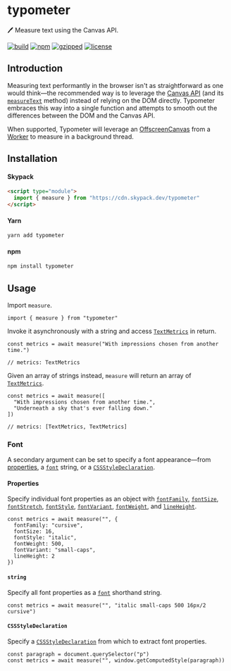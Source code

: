 # typometer

🖊️ Measure text using the Canvas API.

[![build](https://github.com/bouchenoiremarc/typometer/actions/workflows/ci.yml/badge.svg?branch=main)](https://github.com/bouchenoiremarc/typometer/actions/workflows/ci.yml) [![npm](https://img.shields.io/npm/v/typometer?color=%230cf)](https://www.npmjs.com/package/typometer) [![gzipped](https://img.shields.io/bundlephobia/minzip/typometer?label=gzipped&color=%2385f)](https://www.npmjs.com/package/typometer) [![license](https://img.shields.io/github/license/bouchenoiremarc/typometer?color=%23e4b)](https://github.com/bouchenoiremarc/typometer/blob/main/LICENSE)

## Introduction

Measuring text performantly in the browser isn't as straightforward as one would think—the recommended way is to leverage the [Canvas API](https://developer.mozilla.org/en-US/docs/Web/API/Canvas_API) (and its [`measureText`](https://developer.mozilla.org/en-US/docs/Web/API/CanvasRenderingContext2D/measureText) method) instead of relying on the DOM directly. Typometer embraces this way into a single function and attempts to smooth out the differences between the DOM and the Canvas API.

When supported, Typometer will leverage an [OffscreenCanvas](https://developer.mozilla.org/en-US/docs/Web/API/OffscreenCanvas) from a [Worker](https://developer.mozilla.org/en-US/docs/Web/API/Worker/Worker) to measure in a background thread.

## Installation

#### Skypack

```html
<script type="module">
  import { measure } from "https://cdn.skypack.dev/typometer"
</script>
```

#### Yarn

```sh
yarn add typometer
```

#### npm

```sh
npm install typometer
```

## Usage

Import `measure`.

```tsx
import { measure } from "typometer"
```

Invoke it asynchronously with a string and access [`TextMetrics`](https://developer.mozilla.org/en-US/docs/Web/API/TextMetrics) in return.

```tsx
const metrics = await measure("With impressions chosen from another time.")

// metrics: TextMetrics
```

Given an array of strings instead, `measure` will return an array of [`TextMetrics`](https://developer.mozilla.org/en-US/docs/Web/API/TextMetrics).

```tsx
const metrics = await measure([
  "With impressions chosen from another time.",
  "Underneath a sky that's ever falling down."
])

// metrics: [TextMetrics, TextMetrics]
```

### Font

A secondary argument can be set to specify a font appearance—from [properties](#properties), a [`font`](#string) string, or a [`CSSStyleDeclaration`](#CSSStyleDeclaration).

#### Properties

Specify individual font properties as an object with [`fontFamily`](https://developer.mozilla.org/en-US/docs/Web/CSS/font-family), [`fontSize`](https://developer.mozilla.org/en-US/docs/Web/CSS/font-size), [`fontStretch`](https://developer.mozilla.org/en-US/docs/Web/CSS/font-stretch), [`fontStyle`](https://developer.mozilla.org/en-US/docs/Web/CSS/font-style), [`fontVariant`](https://developer.mozilla.org/en-US/docs/Web/CSS/font-variant), [`fontWeight`](https://developer.mozilla.org/en-US/docs/Web/CSS/font-weight), and [`lineHeight`](https://developer.mozilla.org/en-US/docs/Web/CSS/line-height).

```tsx
const metrics = await measure("", {
  fontFamily: "cursive",
  fontSize: 16,
  fontStyle: "italic",
  fontWeight: 500,
  fontVariant: "small-caps",
  lineHeight: 2
})
```

#### `string`

Specify all font properties as a [`font`](https://developer.mozilla.org/en-US/docs/Web/CSS/font) shorthand string.

```tsx
const metrics = await measure("", "italic small-caps 500 16px/2 cursive")
```

#### `CSSStyleDeclaration`

Specify a [`CSSStyleDeclaration`](https://developer.mozilla.org/en-US/docs/Web/API/CSSStyleDeclaration) from which to extract font properties.

```tsx
const paragraph = document.querySelector("p")
const metrics = await measure("", window.getComputedStyle(paragraph))
```
